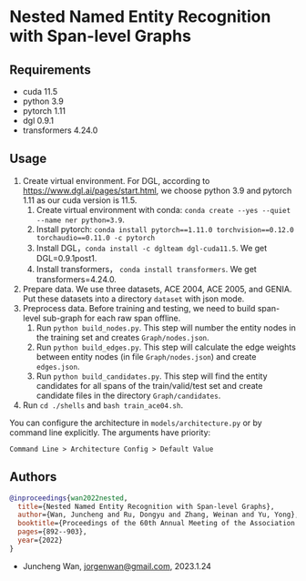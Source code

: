 # Nested Named Entity Recognition with Span-level Graphs


## Requirements
- cuda 11.5
- python 3.9
- pytorch 1.11
- dgl 0.9.1
- transformers 4.24.0


## Usage
1. Create virtual environment. For DGL, according to https://www.dgl.ai/pages/start.html, we choose python 3.9 and pytorch 1.11 as our cuda version is 11.5.
   1. Create virtual environment with conda: `conda create --yes --quiet --name ner python=3.9`.
   2. Install pytorch: `conda install pytorch==1.11.0 torchvision==0.12.0 torchaudio==0.11.0 -c pytorch`
   3. Install DGL，`conda install -c dglteam dgl-cuda11.5`. We get DGL=0.9.1post1.
   4. Install transformers， `conda install transformers`. We get transformers=4.24.0.
2. Prepare data. We use three datasets, ACE 2004, ACE 2005, and GENIA. Put these datasets into a directory `dataset` with json mode.
3. Preprocess data. Before training and testing, we need to build span-level sub-graph for each raw span offline.
   1. Run `python build_nodes.py`. This step will number the entity nodes in the training set and creates `Graph/nodes.json`.
   2. Run `python build_edges.py`. This step will calculate the edge weights between entity nodes (in file `Graph/nodes.json`) and create `edges.json`.
   3. Run `python build_candidates.py`. This step will find the entity candidates for all spans of the train/valid/test set and create candidate files in the directory `Graph/candidates`.
4. Run `cd ./shells` and `bash train_ace04.sh`.

You can configure the architecture in `models/architecture.py` or by command line explicitly. The arguments have priority:
```
Command Line > Architecture Config > Default Value
```

## Authors
```bibtex
@inproceedings{wan2022nested,
  title={Nested Named Entity Recognition with Span-level Graphs},
  author={Wan, Juncheng and Ru, Dongyu and Zhang, Weinan and Yu, Yong},
  booktitle={Proceedings of the 60th Annual Meeting of the Association for Computational Linguistics (Volume 1: Long Papers)},
  pages={892--903},
  year={2022}
}
```

- Juncheng Wan, jorgenwan@gmail.com, 2023.1.24

